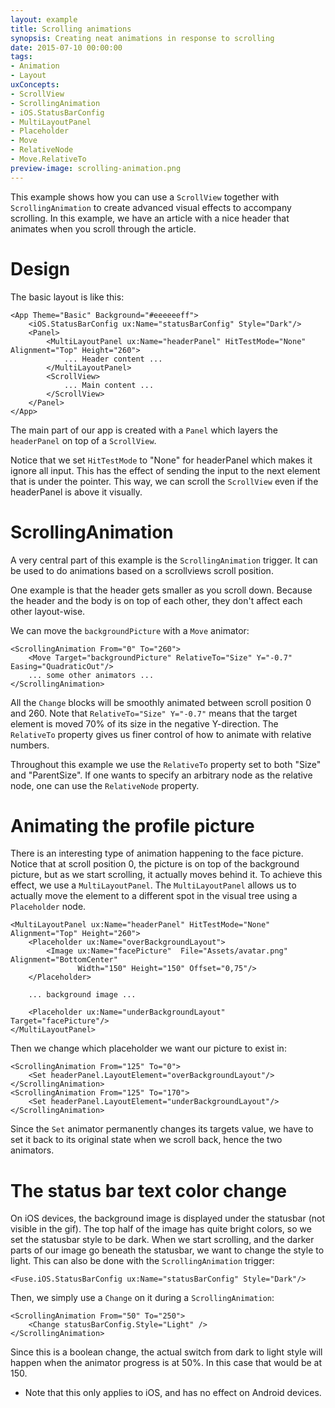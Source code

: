 ```yaml
---
layout: example
title: Scrolling animations
synopsis: Creating neat animations in response to scrolling
date: 2015-07-10 00:00:00
tags:
- Animation
- Layout
uxConcepts:
- ScrollView
- ScrollingAnimation
- iOS.StatusBarConfig
- MultiLayoutPanel
- Placeholder
- Move
- RelativeNode
- Move.RelativeTo
preview-image: scrolling-animation.png
---
```

This example shows how you can use a `ScrollView` together with `ScrollingAnimation` to create advanced visual effects to accompany scrolling. In this example, we have an article with a nice header that animates when you scroll through the article.

# Design

The basic layout is like this:

```
<App Theme="Basic" Background="#eeeeeeff">
    <iOS.StatusBarConfig ux:Name="statusBarConfig" Style="Dark"/>
    <Panel>
		<MultiLayoutPanel ux:Name="headerPanel" HitTestMode="None" Alignment="Top" Height="260">
            ... Header content ...
        </MultiLayoutPanel>
        <ScrollView>
            ... Main content ...
        </ScrollView>
    </Panel>
</App>
```

The main part of our app is created with a `Panel` which layers the `headerPanel` on top of a `ScrollView`.

Notice that we set `HitTestMode` to "None" for headerPanel which makes it ignore all input. This has the effect of sending the input to the next element that is under the pointer. This way, we can scroll the `ScrollView` even if the headerPanel is above it visually.

# ScrollingAnimation

A very central part of this example is the `ScrollingAnimation` trigger. It can be used to do animations based on a scrollviews scroll position.

One example is that the header gets smaller as you scroll down. Because the header and the body is on top of each other, they don't affect each other layout-wise.

We can move the `backgroundPicture` with a `Move` animator:

<!-- snippet-begin:code/MainView.ux:MoveBackgroundPicture -->

```
<ScrollingAnimation From="0" To="260">
    <Move Target="backgroundPicture" RelativeTo="Size" Y="-0.7" Easing="QuadraticOut"/>
    ... some other animators ...
</ScrollingAnimation>
```

<!-- snippet-end -->

All the `Change` blocks will be smoothly animated between scroll position 0 and 260. Note that `RelativeTo="Size" Y="-0.7"` means that the target element is moved 70% of its size in the negative Y-direction. The `RelativeTo` property gives us finer control of how to animate with relative numbers.

Throughout this example we use the `RelativeTo` property set to both "Size" and "ParentSize". If one wants to specify an arbitrary node as the relative node, one can use the `RelativeNode` property.


# Animating the profile picture

There is an interesting type of animation happening to the face picture. Notice that at scroll position 0, the picture is on top of the background picture, but as we start scrolling, it actually moves behind it. To achieve this effect, we use a `MultiLayoutPanel`. The `MultiLayoutPanel` allows us to actually move the element to a different spot in the visual tree using a `Placeholder` node.

<!-- snippet-begin:code/MainView.ux:MultiLayoutPanel -->

```
<MultiLayoutPanel ux:Name="headerPanel" HitTestMode="None" Alignment="Top" Height="260">
    <Placeholder ux:Name="overBackgroundLayout">
        <Image ux:Name="facePicture"  File="Assets/avatar.png" Alignment="BottomCenter"
               Width="150" Height="150" Offset="0,75"/>
    </Placeholder>

    ... background image ...

    <Placeholder ux:Name="underBackgroundLayout" Target="facePicture"/>
</MultiLayoutPanel>
```

<!-- snippet-end -->

Then we change which placeholder we want our picture to exist in:

<!-- snippet-begin:code/MainView.ux:SettingLayoutElement -->

```
<ScrollingAnimation From="125" To="0">
    <Set headerPanel.LayoutElement="overBackgroundLayout"/>
</ScrollingAnimation>
<ScrollingAnimation From="125" To="170">
    <Set headerPanel.LayoutElement="underBackgroundLayout"/>
</ScrollingAnimation>
```

<!-- snippet-end -->

Since the `Set` animator permanently changes its targets value, we have to set it back to its original state when we scroll back, hence the two animators.

# The status bar text color change

On iOS devices, the background image is displayed under the statusbar (not visible in the gif). The top half of the image has quite bright colors, so we set the statusbar style to be dark. When we start scrolling, and the darker parts of our image go beneath the statusbar, we want to change the style to light. This can also be done with the `ScrollingAnimation` trigger:

<!-- snippet-begin:code/MainView.ux:StatusBarConfig -->

```
<Fuse.iOS.StatusBarConfig ux:Name="statusBarConfig" Style="Dark"/>
```

<!-- snippet-end -->

Then, we simply use a `Change` on it during a `ScrollingAnimation`:

<!-- snippet-begin:code/MainView.ux:ConfigStyleToLight -->

```
<ScrollingAnimation From="50" To="250">
    <Change statusBarConfig.Style="Light" />
</ScrollingAnimation>
```

<!-- snippet-end -->

Since this is a boolean change, the actual switch from dark to light style will happen when the animator progress is at 50%.
In this case that would be at 150.

- Note that this only applies to iOS, and has no effect on Android devices.
